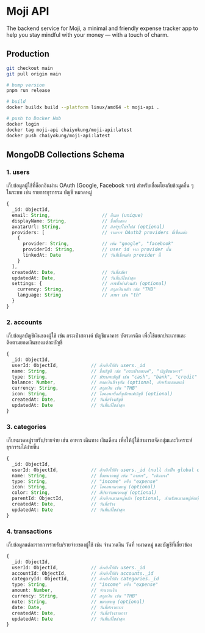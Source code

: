 # Moji API

The backend service for Moji, a minimal and friendly expense tracker app to help you stay mindful with your money — with a touch of charm.

## Production

```bash
git checkout main
git pull origin main

# bump version
pnpm run release

# build
docker buildx build --platform linux/amd64 -t moji-api .

# push to Docker Hub
docker login
docker tag moji-api chaiyokung/moji-api:latest
docker push chaiyokung/moji-api:latest
```

## MongoDB Collections Schema

### 1. users

เก็บข้อมูลผู้ใช้ที่ล็อกอินผ่าน OAuth (Google, Facebook ฯลฯ) สำหรับเชื่อมโยงกับข้อมูลอื่น ๆ ในระบบ เช่น รายการธุรกรรม บัญชี หมวดหมู่

```ts
{
  _id: ObjectId,
  email: String,                   // อีเมล (unique)
  displayName: String,             // ชื่อที่แสดง
  avatarUrl: String,               // ลิงก์รูปโปรไฟล์ (optional)
  providers: [                     // รายการ OAuth2 providers ที่เชื่อมต่อ
    {
      provider: String,            // เช่น "google", "facebook"
      providerId: String,          // user id จาก provider นั้น
      linkedAt: Date               // วันที่เชื่อมต่อ provider นี้
    }
  ],
  createdAt: Date,                 // วันที่สมัคร
  updatedAt: Date,                 // วันที่แก้ไขล่าสุด
  settings: {                      // การตั้งค่าส่วนตัว (optional)
    currency: String,              // สกุลเงินหลัก เช่น "THB"
    language: String               // ภาษา เช่น "th"
  }
}
```

### 2. accounts

เก็บข้อมูลบัญชีเงินของผู้ใช้ เช่น กระเป๋าสตางค์ บัญชีธนาคาร บัตรเครดิต เพื่อใช้แยกประเภทและติดตามยอดเงินของแต่ละบัญชี

```ts
{
  _id: ObjectId,
  userId: ObjectId,            // อ้างอิงไปยัง users._id
  name: String,                // ชื่อบัญชี เช่น "กระเป๋าสตางค์", "บัญชีธนาคาร"
  type: String,                // ประเภทบัญชี เช่น "cash", "bank", "credit"
  balance: Number,             // ยอดเงินปัจจุบัน (optional, สำหรับแสดงผล)
  currency: String,            // สกุลเงิน เช่น "THB"
  icon: String,                // ไอคอนหรือสัญลักษณ์บัญชี (optional)
  createdAt: Date,             // วันที่สร้างบัญชี
  updatedAt: Date              // วันที่แก้ไขล่าสุด
}
```

### 3. categories

เก็บหมวดหมู่รายรับ/รายจ่าย เช่น อาหาร เดินทาง เงินเดือน เพื่อให้ผู้ใช้สามารถจัดกลุ่มและวิเคราะห์ธุรกรรมได้ง่ายขึ้น

```ts
{
  _id: ObjectId,
  userId: ObjectId,            // อ้างอิงไปยัง users._id (null ถ้าเป็น global category)
  name: String,                // ชื่อหมวดหมู่ เช่น "อาหาร", "เดินทาง"
  type: String,                // "income" หรือ "expense"
  icon: String,                // ไอคอนหมวดหมู่ (optional)
  color: String,               // สีประจำหมวดหมู่ (optional)
  parentId: ObjectId,          // อ้างอิงหมวดหมู่หลัก (optional, สำหรับหมวดหมู่ย่อย)
  createdAt: Date,             // วันที่สร้าง
  updatedAt: Date              // วันที่แก้ไขล่าสุด
}
```

### 4. transactions

เก็บข้อมูลแต่ละรายการรายรับ/รายจ่ายของผู้ใช้ เช่น จำนวนเงิน วันที่ หมวดหมู่ และบัญชีที่เกี่ยวข้อง

```ts
{
  _id: ObjectId,
  userId: ObjectId,            // อ้างอิงไปยัง users._id
  accountId: ObjectId,         // อ้างอิงไปยัง accounts._id
  categoryId: ObjectId,        // อ้างอิงไปยัง categories._id
  type: String,                // "income" หรือ "expense"
  amount: Number,              // จำนวนเงิน
  currency: String,            // สกุลเงิน เช่น "THB"
  note: String,                // หมายเหตุ (optional)
  date: Date,                  // วันที่ทำรายการ
  createdAt: Date,             // วันที่สร้างรายการ
  updatedAt: Date              // วันที่แก้ไขล่าสุด
}
```
